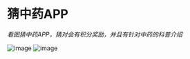 # 猜中药APP
*看图猜中药APP，猜对会有积分奖励，并且有针对中药的科普介绍*  

![image](https://github.com/zhangdabao2020/caizhongyao/assets/33653803/1f0138f6-0777-4577-a064-0d8c1079f5e4)
![image](https://github.com/zhangdabao2020/caizhongyao/assets/33653803/0166accd-eff6-4c87-a668-90c39de82e42)
